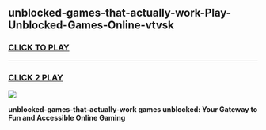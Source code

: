 
## unblocked-games-that-actually-work-Play-Unblocked-Games-Online-vtvsk
<h3>
<a href="https://premium76.site?title=unblocked-games-that-actually-work&ref=24A">CLICK TO PLAY</a></h3>
<hr>

<h3>
<a href="https://premium76.site?title=unblocked-games-that-actually-work&ref=24A">CLICK 2 PLAY</a>
  
</h3>

<a href="https://premium76.site?title=unblocked-games-that-actually-work&ref=24A"><img src="https://clearcache.store/games.png"></a>


**unblocked-games-that-actually-work games unblocked: Your Gateway to Fun and Accessible Online Gaming**
